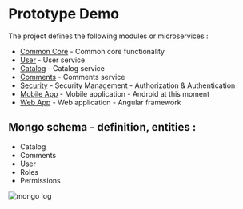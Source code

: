 # Prototype Demo
The project defines the following modules or microservices :
* [Common Core](https://github.com/foxsermon/ProtoDemoCore) - Common core functionality
* [User](https://github.com/foxsermon/ProtoDemoUser) - User service
* [Catalog](https://github.com/foxsermon/ProtoDemoCatalog) - Catalog service
* [Comments](https://github.com/foxsermon/ProtoDemoComments) - Comments service
* [Security](https://github.com/foxsermon/ProtoDemoSecurity) - Security Management - Authorization & Authentication 
* [Mobile App](https://github.com/foxsermon/ProtoDemoMobileAndroid) - Mobile application - Android at this moment
* [Web App](https://github.com/foxsermon/ProtoDemoWebApp) - Web application - Angular framework

## Mongo schema - definition, entities : 
* Catalog
* Comments
* User
* Roles
* Permissions

![mongo log](https://www.ctl.io/knowledge-base/images/mongodb/mongodb-logo.png)

